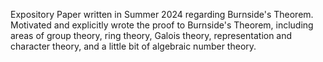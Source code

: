 Expository Paper written in Summer 2024 regarding Burnside's Theorem. 
Motivated and explicitly wrote the proof to Burnside's Theorem, including areas of group theory, ring theory, Galois theory, representation and character theory,
and a little bit of algebraic number theory. 
